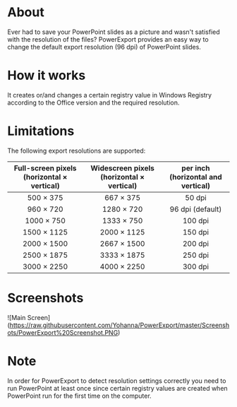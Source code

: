 # About #

Ever had to save your PowerPoint slides as a picture and wasn't satisfied with the resolution of the files? PowerExport provides an easy way to change the default export resolution (96 dpi) of PowerPoint slides.

# How it works #

It creates or/and changes a certain registry value in Windows Registry according to the Office version and the required resolution.


# Limitations #

The following export resolutions are supported:

|Full-screen pixels (horizontal × vertical) | Widescreen pixels (horizontal × vertical) | per inch (horizontal and vertical) |
|:------------:|:--------------:|:-------------:|
|500 × 375	 | 667 × 375	|	50 dpi			|
|960 × 720	 | 1280 × 720 	|	96 dpi (default)|
|1000 × 750	 | 1333 × 750	| 100 dpi 			|
|1500 × 1125 | 2000 × 1125	| 150 dpi			|
|2000 × 1500 | 2667 × 1500	| 200 dpi 			|
|2500 × 1875 | 3333 × 1875	| 250 dpi 			|
|3000 × 2250 | 4000 × 2250	| 300 dpi 			| 


# Screenshots #

![Main Screen] (https://raw.githubusercontent.com/Yohanna/PowerExport/master/Screenshots/PowerExport%20Screenshot.PNG)

# Note #

In order for PowerExport to detect resolution settings correctly you need to run PowerPoint at least once since certain registry values are created when PowerPoint run for the first time on the computer. 
